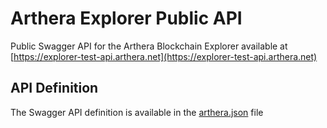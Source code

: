 # Arthera Explorer Public API
Public Swagger API for the Arthera Blockchain Explorer available at [https://explorer-test-api.arthera.net](https://explorer-test-api.arthera.net)

## API Definition
The Swagger API definition is available in the [arthera.json](./arthera.json) file
